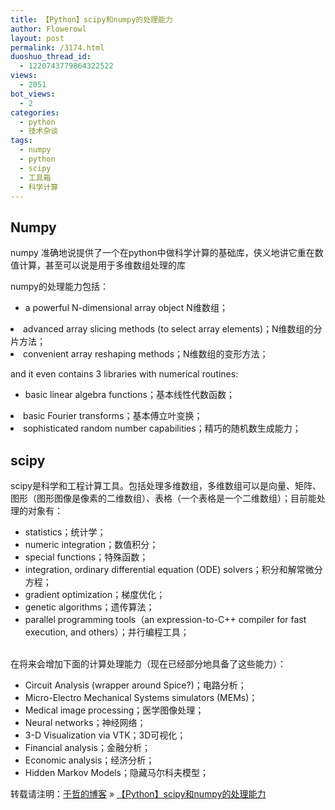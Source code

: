 ```yaml
---
title: 【Python】scipy和numpy的处理能力
author: Flowerowl
layout: post
permalink: /3174.html
duoshuo_thread_id:
  - 1220743779864322522
views:
  - 2051
bot_views:
  - 2
categories:
  - python
  - 技术杂谈
tags:
  - numpy
  - python
  - scipy
  - 工具箱
  - 科学计算
---
```

## <span><span>Numpy</span></span>

<span><span>numpy 准确地说提供了一个在python中做科学计算的基础库，侠义地讲它重在数值计算，甚至可以说是用于多维数组处理的库</span></span>

<span><span>numpy的处理能力包括：<br /></span></span>

*   a powerful N-dimensional array object N维数组；
<li class="gap">
  advanced array slicing methods (to select array elements)；N维数组的分片方法；
</li>
<li class="gap">
  convenient array reshaping methods；N维数组的变形方法；
</li>

<p class="line874">
  and it even contains 3 libraries with numerical routines:
</p>

*   basic linear algebra functions；基本线性代数函数；
<li class="gap">
  basic Fourier transforms；基本傅立叶变换；
</li>
<li class="gap">
  sophisticated random number capabilities；精巧的随机数生成能力；
</li>

## <span><span>scipy</span></span>

<span><span>scipy是科学和工程计算工具。包括处理多维数组，多维数组可以是向量、矩阵、图形（图形图像是像素的二维数组）、表格（一个表格是一个二维数组）；目前能处理的对象有：<br /></span></span>

*   statistics；统计学；
*   numeric integration；数值积分；
*   special functions；特殊函数；
*   integration, ordinary differential equation (ODE) solvers；积分和解常微分方程；
*   gradient optimization；梯度优化；
*   genetic algorithms；遗传算法；
*   parallel programming tools（an expression-to-C++ compiler for fast execution, and others）；并行编程工具；

<span><span><br />在将来会增加下面的计算处理能力（现在已经部分地具备了这些能力）：<br /></span></span>

*   Circuit Analysis (wrapper around Spice?)；电路分析；
*   Micro-Electro Mechanical Systems simulators (MEMs)；
*   Medical image processing；医学图像处理；
*   Neural networks；神经网络；
*   3-D Visualization via VTK；3D可视化；
*   Financial analysis；金融分析；
*   Economic analysis；经济分析；
*   Hidden Markov Models；隐藏马尔科夫模型；

转载请注明：[于哲的博客][1] &raquo; [【Python】scipy和numpy的处理能力][2]

 [1]: http://lazynight.me
 [2]: http://lazynight.me/3174.html